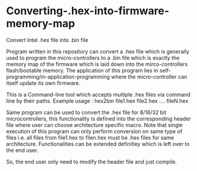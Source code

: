 # Converting-.hex-into-firmware-memory-map
Convert Intel .hex file into .bin file 

Program written in this repository can convert a .hex file which is generally used to program the micro-controllers to a .bin file which is exactly the memory map of the 
firmware which is laid down into the mirco-controllers flash/bootable memory.
The application of this program lies in self-programming/in-application-programming where the micro-controller can itself update its own firmware.


This is a Command-line tool which accepts multiple .hex files via command line by their paths.
Example usage : hex2bin file1.hex file2.hex .... fileN.hex

Same program can be used to convert the .hex file for 8/16/32 bit microcontrollers, this functionality is defined into the corresponding header file where user can choose architecture specific macro.
Note that single execution of this program can only perform conversion on same type of files i.e. all files from file1.hex to filen.hex must be .hex files for same architecture.
Functionalities can be extended definitley which is left over to the end user.

So, the end user only need to modify the header file and just compile.

